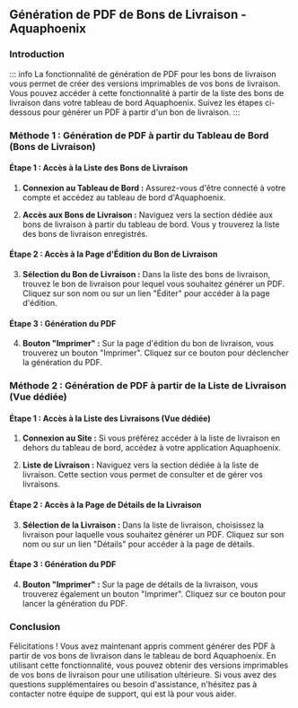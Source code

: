 ## Génération de PDF de Bons de Livraison - Aquaphoenix

### Introduction

::: info
La fonctionnalité de génération de PDF pour les bons de livraison vous permet de créer des versions imprimables de vos bons de livraison. Vous pouvez accéder à cette fonctionnalité à partir de la liste des bons de livraison dans votre tableau de bord Aquaphoenix. Suivez les étapes ci-dessous pour générer un PDF à partir d'un bon de livraison.
:::

### Méthode 1 : Génération de PDF à partir du Tableau de Bord (Bons de Livraison)

#### Étape 1 : Accès à la Liste des Bons de Livraison

1. **Connexion au Tableau de Bord :** Assurez-vous d'être connecté à votre compte et accédez au tableau de bord d'Aquaphoenix.

2. **Accès aux Bons de Livraison :** Naviguez vers la section dédiée aux bons de livraison à partir du tableau de bord. Vous y trouverez la liste des bons de livraison enregistrés.

#### Étape 2 : Accès à la Page d'Édition du Bon de Livraison

3. **Sélection du Bon de Livraison :** Dans la liste des bons de livraison, trouvez le bon de livraison pour lequel vous souhaitez générer un PDF. Cliquez sur son nom ou sur un lien "Éditer" pour accéder à la page d'édition.

#### Étape 3 : Génération du PDF

4. **Bouton "Imprimer" :** Sur la page d'édition du bon de livraison, vous trouverez un bouton "Imprimer". Cliquez sur ce bouton pour déclencher la génération du PDF.

### Méthode 2 : Génération de PDF à partir de la Liste de Livraison (Vue dédiée)

#### Étape 1 : Accès à la Liste des Livraisons (Vue dédiée)

1. **Connexion au Site :** Si vous préférez accéder à la liste de livraison en dehors du tableau de bord, accédez à votre application Aquaphoenix.

2. **Liste de Livraison :** Naviguez vers la section dédiée à la liste de livraison. Cette section vous permet de consulter et de gérer vos livraisons.

#### Étape 2 : Accès à la Page de Détails de la Livraison

3. **Sélection de la Livraison :** Dans la liste de livraison, choisissez la livraison pour laquelle vous souhaitez générer un PDF. Cliquez sur son nom ou sur un lien "Détails" pour accéder à la page de détails.

#### Étape 3 : Génération du PDF

4. **Bouton "Imprimer" :** Sur la page de détails de la livraison, vous trouverez également un bouton "Imprimer". Cliquez sur ce bouton pour lancer la génération du PDF.

### Conclusion

Félicitations ! Vous avez maintenant appris comment générer des PDF à partir de vos bons de livraison dans le tableau de bord Aquaphoenix. En utilisant cette fonctionnalité, vous pouvez obtenir des versions imprimables de vos bons de livraison pour une utilisation ultérieure. Si vous avez des questions supplémentaires ou besoin d'assistance, n'hésitez pas à contacter notre équipe de support, qui est là pour vous aider.